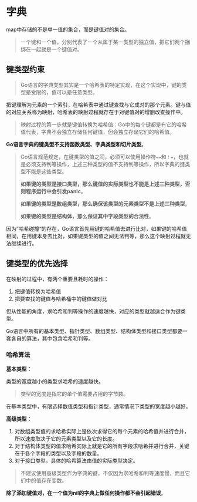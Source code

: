 # 字典

map中存储的不是单一值的集合，而是键值对的集合。

> 一个键和一个值，分别代表了一个从属于某一类型的独立值，把它们两个捆绑在一起就是一个键值对。

## 键类型约束

> Go语言的字典类型其实是一个哈希表的特定实现，在这个实现中，键的类型是受限的，值可以是任意类型。

把键理解为元素的一个索引，在哈希表中通过键查找与它成对的那个元素。键与值的对应关系称为映射，哈希表的映射过程就存在于对键值对的增删改查操作中。

> 映射过程的第一步就是键值转换为哈希值：Go中的每个键都是有它的哈希值代表，字典不会独立存储任何键值，但会独立存储它们的哈希值。

**Go语言字典的键类型不支持函数类型、字典类型和切片类型**。

> Go语言规范规定，在键类型的值之间，必须可以使用操作符`==`和`！=`，也就是必须支持判等操作，上述三种类型的值不支持判等操作，所以字典的键类型不能是这些类型。
> 
> **如果键的类型是接口类型，那么键值的实际类型也不能是上述三种类型，否则程序运行中会引发panic**。
> 
> **如果键的类型是数组类型，那么确保该类型的元素类型不是上述三种类型**。
> 
> **如果键的类型是结构体，那么保证其中字段类型的合法性**。

因为”哈希碰撞“的存在，Go语言首先用键的哈希值去进行比对，如果键的哈希值相同，在用键本身去比对，如果键类型的值之间无法判等，那么这个映射过程就无法继续进行。

## 键类型的优先选择

在映射的过程中，有两个重要且耗时的操作：

1. 把键值转换为哈希值
2. 把要查找的键值与哈希桶中的键值做对比

但从性能的角度，求哈希和判等操作的速度越快，对应的类型就越适合作为键类型。

Go语言中所有的基本类型、指针类型、数组类型、结构体类型和接口类型都要一套各自的算法，其中包含哈希和判等。

### 哈希算法

**基本类型：**

类型的宽度越小的类型求哈希的速度越快。

> 类型的宽度是指它的单个值需要占用的字节数。

在基本类型中，有限选择数值类型和指针类型，通常情况下类型的宽度越小越好。

**高级类型：**

1. 对数组类型值的求哈希实际上是依次求得它的每个元素的哈希值并进行合并，所以速度取决于它的元素类型以及它的长度。
2. 对于结构体类型的值求哈希实际上就是它的所有字段求哈希并进行合并，关键在于各个字段的类型以及字段的数量。
3. 对于接口类型，具体的哈希算法由值的实际类型决定。

> 不建议使用高级类型作为字典的键，不仅因为求哈希和判等速度慢，而且它们中的值存在变数。

**除了添加键值对，在一个值为nil的字典上做任何操作都不会引起错误**。
